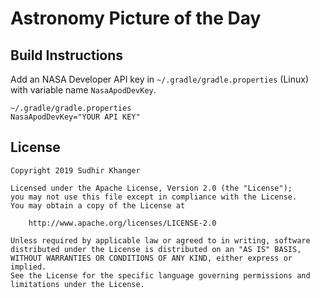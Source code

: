 # Astronomy Picture of the Day

## Build Instructions

Add an NASA Developer API key in `~/.gradle/gradle.properties` (Linux) with variable name `NasaApodDevKey`.

	~/.gradle/gradle.properties
	NasaApodDevKey="YOUR API KEY"
	
## License

    Copyright 2019 Sudhir Khanger

    Licensed under the Apache License, Version 2.0 (the "License");
    you may not use this file except in compliance with the License.
    You may obtain a copy of the License at

        http://www.apache.org/licenses/LICENSE-2.0

    Unless required by applicable law or agreed to in writing, software
    distributed under the License is distributed on an "AS IS" BASIS,
    WITHOUT WARRANTIES OR CONDITIONS OF ANY KIND, either express or implied.
    See the License for the specific language governing permissions and
    limitations under the License.
